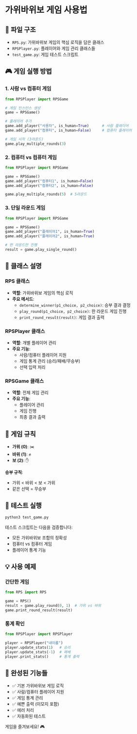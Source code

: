 # 가위바위보 게임 사용법

## 📁 파일 구조
- `RPS.py`: 가위바위보 게임의 핵심 로직을 담은 클래스
- `RPSPlayer.py`: 플레이어와 게임 관리 클래스들
- `test_game.py`: 게임 테스트 스크립트

## 🎮 게임 실행 방법

### 1. 사람 vs 컴퓨터 게임
```python
from RPSPlayer import RPSGame

# 게임 인스턴스 생성
game = RPSGame()

# 플레이어 추가
game.add_player("사용자", is_human=True)      # 사람 플레이어
game.add_player("컴퓨터", is_human=False)     # 컴퓨터 플레이어

# 게임 시작 (3라운드)
game.play_multiple_rounds(3)
```

### 2. 컴퓨터 vs 컴퓨터 게임
```python
from RPSPlayer import RPSGame

game = RPSGame()
game.add_player("컴퓨터1", is_human=False)
game.add_player("컴퓨터2", is_human=False)

game.play_multiple_rounds(5)  # 5라운드
```

### 3. 단일 라운드 게임
```python
from RPSPlayer import RPSGame

game = RPSGame()
game.add_player("플레이어1", is_human=True)
game.add_player("플레이어2", is_human=True)

# 한 라운드만 진행
result = game.play_single_round()
```

## 🔧 클래스 설명

### RPS 클래스
- **역할**: 가위바위보 게임의 핵심 로직
- **주요 메서드**:
  - `determine_winner(p1_choice, p2_choice)`: 승부 결과 결정
  - `play_round(p1_choice, p2_choice)`: 한 라운드 게임 진행
  - `print_round_result(result)`: 게임 결과 출력

### RPSPlayer 클래스
- **역할**: 개별 플레이어 관리
- **주요 기능**:
  - 사람/컴퓨터 플레이어 지원
  - 게임 통계 관리 (승리/패배/무승부)
  - 선택 입력 처리

### RPSGame 클래스
- **역할**: 전체 게임 관리
- **주요 기능**:
  - 플레이어 관리
  - 게임 진행
  - 최종 결과 출력

## 🎯 게임 규칙
- **가위 (0)**: ✂️
- **바위 (1)**: ✊  
- **보 (2)**: ✋

**승부 규칙**:
- 가위 < 바위 < 보 < 가위
- 같은 선택 = 무승부

## 🧪 테스트 실행
```bash
python3 test_game.py
```

테스트 스크립트는 다음을 검증합니다:
- 모든 가위바위보 조합의 정확성
- 컴퓨터 vs 컴퓨터 게임
- 플레이어 통계 기능

## 💡 사용 예제

### 간단한 게임
```python
from RPS import RPS

game = RPS()
result = game.play_round(0, 1)  # 가위 vs 바위
game.print_round_result(result)
```

### 통계 확인
```python
from RPSPlayer import RPSPlayer

player = RPSPlayer("내이름")
player.update_stats(1)   # 승리
player.update_stats(-1)  # 패배
player.print_stats()     # 통계 출력
```

## 🎉 완성된 기능들
- ✅ 기본 가위바위보 게임 로직
- ✅ 사람/컴퓨터 플레이어 지원
- ✅ 게임 통계 관리
- ✅ 예쁜 출력 (이모지 포함)
- ✅ 에러 처리
- ✅ 자동화된 테스트

게임을 즐겨보세요! 🎮
